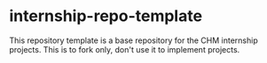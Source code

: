# internship-repo-template
This repository template is a base repository for the CHM internship projects. This is to fork only, don't use it to implement projects.
